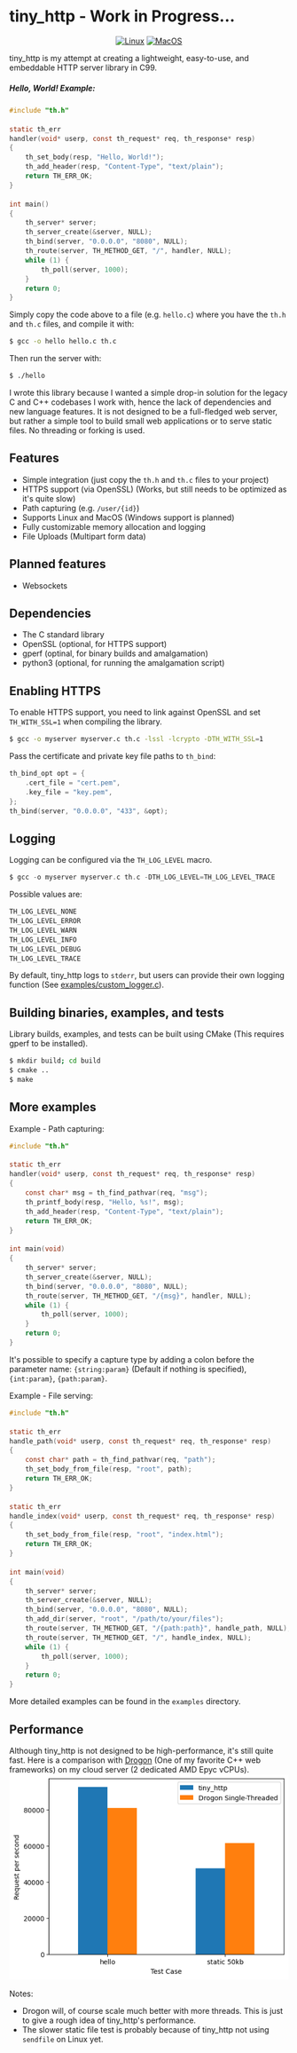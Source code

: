# tiny_http - Work in Progress...
<div align="center">

[![Linux](https://github.com/RaphiaRa/tiny_http/actions/workflows/linux.yml/badge.svg?branch=main)](https://github.com/RaphiaRa/tiny_http/actions/workflows/linux.yml)
[![MacOS](https://github.com/RaphiaRa/tiny_http/actions/workflows/macos.yml/badge.svg?branch=main)](https://github.com/RaphiaRa/tiny_http/actions/workflows/macos.yml)

</div>
tiny_http is my attempt at creating a lightweight, easy-to-use, and embeddable HTTP server library in C99.

##### Hello, World! Example:
```c
#include "th.h"

static th_err
handler(void* userp, const th_request* req, th_response* resp)
{
    th_set_body(resp, "Hello, World!");
    th_add_header(resp, "Content-Type", "text/plain");
    return TH_ERR_OK;
}

int main()
{
    th_server* server;
    th_server_create(&server, NULL);
    th_bind(server, "0.0.0.0", "8080", NULL);
    th_route(server, TH_METHOD_GET, "/", handler, NULL);
    while (1) {
        th_poll(server, 1000);
    }
    return 0;
}
```
Simply copy the code above to a file (e.g. `hello.c`) where you have the `th.h` and `th.c` files, and compile it with:
```sh
$ gcc -o hello hello.c th.c
```
Then run the server with:
```sh
$ ./hello
```

I wrote this library because I wanted a simple drop-in solution for the legacy C and C++ codebases I work with, hence the lack of dependencies and new language features. It is not designed to be a full-fledged web server, but rather a simple tool to build small web applications or to serve static files. No threading or forking is used.

## Features

- Simple integration (just copy the `th.h` and `th.c` files to your project)
- HTTPS support (via OpenSSL) (Works, but still needs to be optimized as it's quite slow)
- Path capturing (e.g. `/user/{id}`)
- Supports Linux and MacOS (Windows support is planned)
- Fully customizable memory allocation and logging
- File Uploads (Multipart form data)

## Planned features

- Websockets

## Dependencies

- The C standard library
- OpenSSL (optional, for HTTPS support)
- gperf (optinal, for binary builds and amalgamation)
- python3 (optional, for running the amalgamation script)

## Enabling HTTPS

To enable HTTPS support, you need to link against OpenSSL and set `TH_WITH_SSL=1` when compiling the library.
```sh
$ gcc -o myserver myserver.c th.c -lssl -lcrypto -DTH_WITH_SSL=1
```
Pass the certificate and private key file paths to `th_bind`:
```c
th_bind_opt opt = {
    .cert_file = "cert.pem", 
    .key_file = "key.pem",
};
th_bind(server, "0.0.0.0", "433", &opt);
```

## Logging

Logging can be configured via the `TH_LOG_LEVEL` macro.
```c
$ gcc -o myserver myserver.c th.c -DTH_LOG_LEVEL=TH_LOG_LEVEL_TRACE
```
Possible values are:
```c
TH_LOG_LEVEL_NONE
TH_LOG_LEVEL_ERROR
TH_LOG_LEVEL_WARN
TH_LOG_LEVEL_INFO
TH_LOG_LEVEL_DEBUG
TH_LOG_LEVEL_TRACE
```
By default, tiny_http logs to `stderr`,
but users can provide their own logging function (See [examples/custom_logger.c](examples/custom_logger.c)).

## Building binaries, examples, and tests

Library builds, examples, and tests can be built using CMake (This requires gperf to be installed).
```sh
$ mkdir build; cd build
$ cmake ..
$ make
```

## More examples

Example - Path capturing:
```c
#include "th.h"

static th_err
handler(void* userp, const th_request* req, th_response* resp)
{
    const char* msg = th_find_pathvar(req, "msg");
    th_printf_body(resp, "Hello, %s!", msg);
    th_add_header(resp, "Content-Type", "text/plain");
    return TH_ERR_OK;
}

int main(void)
{
    th_server* server;
    th_server_create(&server, NULL);
    th_bind(server, "0.0.0.0", "8080", NULL);
    th_route(server, TH_METHOD_GET, "/{msg}", handler, NULL);
    while (1) {
        th_poll(server, 1000);
    }
    return 0;
}
```
It's possible to specify a capture type by adding a colon before the parameter name: `{string:param}` (Default if nothing is specified), `{int:param}`, `{path:param}`.

Example - File serving:
```c
#include "th.h"

static th_err
handle_path(void* userp, const th_request* req, th_response* resp)
{
    const char* path = th_find_pathvar(req, "path");
    th_set_body_from_file(resp, "root", path);
    return TH_ERR_OK;
}

static th_err
handle_index(void* userp, const th_request* req, th_response* resp)
{
    th_set_body_from_file(resp, "root", "index.html");
    return TH_ERR_OK;
}

int main(void)
{
    th_server* server;
    th_server_create(&server, NULL);
    th_bind(server, "0.0.0.0", "8080", NULL);
    th_add_dir(server, "root", "/path/to/your/files");
    th_route(server, TH_METHOD_GET, "/{path:path}", handle_path, NULL);
    th_route(server, TH_METHOD_GET, "/", handle_index, NULL);
    while (1) {
        th_poll(server, 1000);
    }
    return 0;
}
```

More detailed examples can be found in the `examples` directory.

## Performance

Although tiny_http is not designed to be high-performance, it's still quite fast.
Here is a comparison with [Drogon](https://github.com/drogonframework/drogon) (One of my favorite C++ web frameworks) on my cloud server (2 dedicated AMD Epyc vCPUs).
[![Benchmark](benchmark/result.png)](benchmark/benchmark.md)

Notes:
- Drogon will, of course scale much better with more threads. This is just to give a rough idea of tiny_http's performance.
- The slower static file test is probably because of tiny_http not using `sendfile` on Linux yet.

